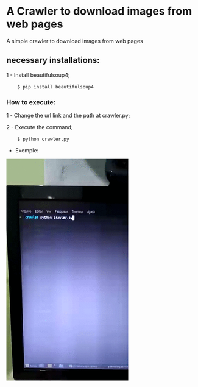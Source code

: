 # A Crawler to download images from web pages
A simple crawler to download images from web pages

## necessary installations:
1 - Install beautifulsoup4;


        $ pip install beautifulsoup4



### How to execute:

1 - Change the url link and the path at crawler.py;

2 - Execute the command;


        $ python crawler.py



- Exemple: 

![](example_.gif)
